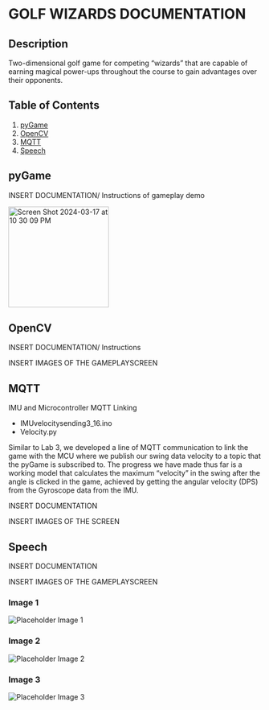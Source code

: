 # GOLF WIZARDS DOCUMENTATION

## Description

Two-dimensional golf game for competing “wizards” that are capable of earning magical power-ups throughout the course to gain advantages over their opponents.


## Table of Contents

1. [pyGame](#pyGame)
2. [OpenCV](#OpenCV)
3. [MQTT](#mqtt)
4. [Speech](#speech)

## pyGame

INSERT DOCUMENTATION/ Instructions of gameplay demo

<img width="200" alt="Screen Shot 2024-03-17 at 10 30 09 PM" src="https://github.com/ECE-180D-WS-2024/Team-4/assets/97809757/53343f65-7e6f-4c04-8d78-9d52ef812cb1">


## OpenCV

INSERT DOCUMENTATION/ Instructions

INSERT IMAGES OF THE GAMEPLAYSCREEN

## MQTT
IMU and Microcontroller MQTT Linking
- IMUvelocitysending3_16.ino
- Velocity.py
  
Similar to Lab 3, we developed a line of MQTT communication to link the game with the MCU where we publish our swing data velocity to a topic that the pyGame is subscribed to.  The progress we have made thus far is a working model that calculates the maximum “velocity” in the swing after the angle is clicked in the game, achieved by getting the angular velocity (DPS) from the Gyroscope data from the IMU.

INSERT DOCUMENTATION

INSERT IMAGES OF THE SCREEN

## Speech

INSERT DOCUMENTATION

INSERT IMAGES OF THE GAMEPLAYSCREEN

### Image 1

![Placeholder Image 1](./data/placeholder_image_1.png)

### Image 2

![Placeholder Image 2](./data/placeholder_image_2.png)

### Image 3

![Placeholder Image 3](./data/placeholder_image_3.png)



